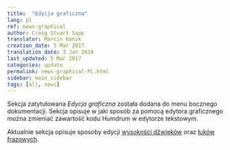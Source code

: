 ```yaml
---
title:  "Edycja graficzna"
lang: pl
ref: news-graphical
author: Craig Stuart Sapp
translator: Marcin Konik
creation_date: 5 Mar 2017
translation_date: 3 Jan 2019
last_updated: 5 Mar 2017
categories: update
permalink: news-graphical-PL.html
sidebar: main_sidebar
tags: [all, news]
---
```


Sekcja zatytułowana *Edycja graficzna* została dodana do menu bocznego
dokumentacji. Sekcja opisuje w jaki sposób za pomocą edytora graficznego
można zmieniać zawartość kodu Humdrum w edytorze tekstowym.

Aktualnie sekcja opisuje sposoby edycji [wysokości dźwięków](/graphic/pitch)
oraz [łuków frazowych](/graphic/slurs).
